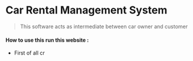 # Car Rental Management System

> This  software acts as intermediate between car owner and customer


#### How to use this run this website :

* First of all cr
